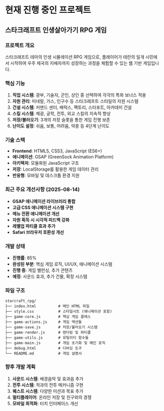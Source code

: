 # 현재 진행 중인 프로젝트

## 스타크래프트 인생살아가기 RPG 게임

### 프로젝트 개요
스타크래프트 테마의 인생 시뮬레이션 RPG 게임으로, 플레이어가 테란의 일개 시민에서 시작하여 우주 제국의 지배자까지 성장하는 과정을 체험할 수 있는 웹 기반 게임입니다.

### 핵심 기능
1. **직업 시스템**: 광부, 기술자, 군인, 상인 중 선택하여 각각의 특화 보너스 적용
2. **자원 관리**: 미네랄, 가스, 인구수 등 스타크래프트 스타일의 자원 시스템
3. **건설 시스템**: 커맨드 센터, 배럭스, 팩토리, 스타포트, 아카데미 건설
4. **스킬 시스템**: 채광, 공학, 전투, 외교 스킬의 지속적 향상
5. **저장/불러오기**: 3개의 저장 슬롯을 통한 게임 진행 보존
6. **난이도 설정**: 쉬움, 보통, 어려움, 악몽 등 4단계 난이도

### 기술 스택
- **Frontend**: HTML5, CSS3, JavaScript (ES6+)
- **애니메이션**: GSAP (GreenSock Animation Platform)
- **아키텍처**: 모듈화된 JavaScript 구조
- **저장**: LocalStorage를 활용한 게임 데이터 관리
- **반응형**: 모바일 및 데스크톱 환경 지원

### 최근 주요 개선사항 (2025-08-14)
- **GSAP 애니메이션 라이브러리 통합**
- **고급 CSS 애니메이션 시스템 구현**
- **메뉴 전환 애니메이션 개선**
- **자원 획득 시 시각적 피드백 강화**
- **레벨업 파티클 효과 추가**
- **Safari 브라우저 호환성 개선**

### 개발 상태
- **진행률**: 85%
- **완성된 부분**: 핵심 게임 로직, UI/UX, 애니메이션 시스템
- **진행 중**: 게임 밸런싱, 추가 콘텐츠
- **예정**: 사운드 효과, 추가 건물, 확장 시스템

### 파일 구조
```
starcraft_rpg/
├── index.html          # 메인 HTML 파일
├── style.css           # 스타일시트 (애니메이션 포함)
├── game-core.js        # 핵심 게임 클래스
├── game-actions.js     # 게임 액션들
├── game-save.js        # 저장/불러오기 시스템
├── game-render.js      # 렌더링 및 파티클
├── game-utils.js       # 유틸리티 함수들
├── game-main.js        # 게임 초기화 및 메인 로직
├── debug.html          # 디버깅 도구
└── README.md           # 게임 설명서
```

### 향후 개발 계획
1. **사운드 시스템**: 배경음악 및 효과음 추가
2. **전투 시스템**: 적과의 전투 메커니즘 구현
3. **퀘스트 시스템**: 다양한 미션과 목표 추가
4. **멀티플레이어**: 온라인 저장 및 친구와의 경쟁
5. **모바일 최적화**: 터치 인터페이스 개선
